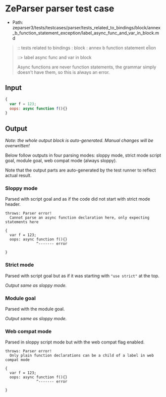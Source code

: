# ZeParser parser test case

- Path: zeparser3/tests/testcases/parser/tests_related_to_bindings/block/annex_b_function_statement_exception/label_async_func_and_var_in_block.md

> :: tests related to bindings : block : annex b function statement eÎion
>
> ::> label async func and var in block
>
>Async functions are never function statements, the grammar simply doesn't have them, so this is always an error.


## Input

`````js
{
  var f = 123;
  oops: async function f(){}
}
`````

## Output

_Note: the whole output block is auto-generated. Manual changes will be overwritten!_

Below follow outputs in four parsing modes: sloppy mode, strict mode script goal, module goal, web compat mode (always sloppy).

Note that the output parts are auto-generated by the test runner to reflect actual result.

### Sloppy mode

Parsed with script goal and as if the code did not start with strict mode header.

`````
throws: Parser error!
  Cannot parse an async function declaration here, only expecting statements here

{
  var f = 123;
  oops: async function f(){}
              ^------- error

}
`````

### Strict mode

Parsed with script goal but as if it was starting with `"use strict"` at the top.

_Output same as sloppy mode._

### Module goal

Parsed with the module goal.

_Output same as sloppy mode._

### Web compat mode

Parsed in sloppy script mode but with the web compat flag enabled.

`````
throws: Parser error!
  Only plain function declarations can be a child of a label in web compat mode

{
  var f = 123;
  oops: async function f(){}
              ^------- error

}
`````

